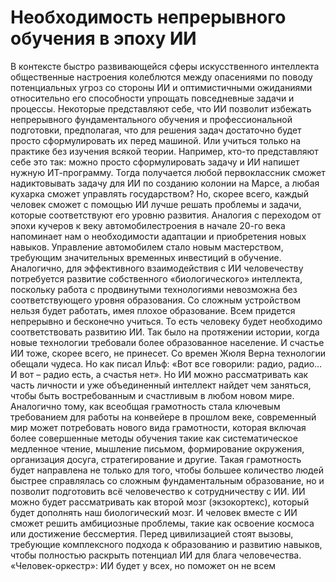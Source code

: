 # Необходимость непрерывного обучения в эпоху ИИ

В контексте быстро развивающейся сферы искусственного интеллекта общественные настроения колеблются между опасениями по поводу потенциальных угроз со стороны ИИ и оптимистичными ожиданиями относительно его способности упрощать повседневные задачи и процессы. Некоторые представляют себе, что ИИ позволит избежать непрерывного фундаментального обучения и профессиональной подготовки, предполагая, что для решения задач достаточно будет просто сформулировать их перед машиной. Или учиться только на практике без изучения всякой теории.
Например, кто-то представляют себе это так: можно просто сформулировать задачу и ИИ напишет нужную ИТ-программу. Тогда получается любой первоклассник сможет надиктовывать задачу для ИИ по созданию колонии на Марсе, а любая кухарка сможет управлять государством? Но, скорее всего, каждый человек сможет с помощью ИИ лучше решать проблемы и задачи, которые соответствуют его уровню развития.
Аналогия с переходом от эпохи кучеров к веку автомобилестроения в начале 20-го века напоминает нам о необходимости адаптации и приобретения новых навыков. Управление автомобилем стало новым мастерством, требующим значительных временных инвестиций в обучение. Аналогично, для эффективного взаимодействия с ИИ человечеству потребуется развитие собственного «биологического» интеллекта, поскольку работа с продвинутыми технологиями невозможна без соответствующего уровня образования.
Со сложным устройством нельзя будет работать, имея плохое образование. Всем придется непрерывно и бесконечно учиться. То есть человеку будет необходимо соответствовать развитию ИИ. Так было на протяжении истории, когда новые технологии требовали более образованное население.
И счастье ИИ тоже, скорее всего, не принесет. Со времен Жюля Верна технологии обещали чудеса. Но как писал Ильф: «Вот все говорили: радио, радио… И вот – радио есть, а счастья нет». Но ИИ можно рассматривать как часть личности и уже объединенный интеллект найдет чем заняться, чтобы быть востребованным и счастливым в любом новом мире.
Аналогично тому, как всеобщая грамотность стала ключевым требованием для работы на конвейере в прошлом веке, современный мир может потребовать нового вида грамотности, которая включая более совершенные методы обучения такие как систематическое медленное чтение, мышление письмом, формирование окружения, организация досуга, стратегирование и другие.
Такая грамотность будет направлена не только для того, чтобы большее количество людей быстрее справлялась со сложным фундаментальным образование, но и позволит подготовить всё человечество к сотрудничеству с ИИ. ИИ можно будет рассматривать как второй мозг (экзокортекс), который будет дополнять наш биологический мозг. И человек вместе с ИИ сможет решить амбициозные проблемы, такие как освоение космоса или достижение бессмертия. Перед цивилизацией стоят вызовы, требующие комплексного подхода к образованию и развитию навыков, чтобы полностью раскрыть потенциал ИИ для блага человечества.
«Человек-оркестр»: ИИ будет у всех, но поможет он не всем

